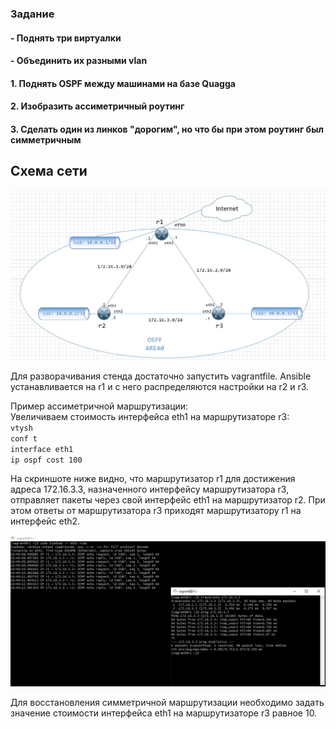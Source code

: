 ### Задание
#### - Поднять три виртуалки
#### - Объединить их разными vlan
#### 1. Поднять OSPF между машинами на базе Quagga
#### 2. Изобразить ассиметричный роутинг
#### 3. Сделать один из линков "дорогим", но что бы при этом роутинг был симметричным

## Схема сети  
![picture1](https://github.com/Andrey874/manual_kernel_update/blob/master/HW22/scheme.jpg)  

Для разворачивания стенда достаточно запустить vagrantfile. Ansible устанавливается на r1 и с него распределяются настройки на r2 и r3.

Пример ассиметричной маршрутизации:  
Увеличиваем стоимость интерфейса eth1 на маршрутизаторе r3:  
`vtysh`  
`conf t`  
`interface eth1`  
`ip ospf cost 100`  

На скриншоте ниже видно, что маршрутизатор r1 для достижения адреса 172.16.3.3, назначенного интерфейсу маршрутизатора r3, отправляет пакеты 
через свой интерфейс eth1 на маршрутизатор r2. При этом ответы от маршрутизатора r3 приходят маршрутизатору r1 на интерфейс eth2.

![picture2](https://github.com/Andrey874/manual_kernel_update/blob/master/HW22/assimetric.jpg)  

Для восстановления симметричной маршрутизации необходимо задать значение стоимости  интерфейса eth1 на маршрутизаторе r3 равное 10. 



